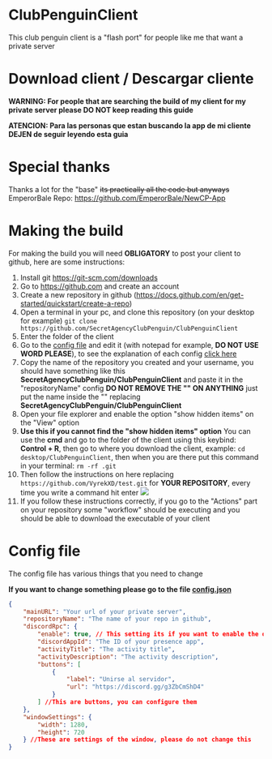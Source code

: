 # ClubPenguinClient

This club penguin client is a "flash port" for people like me that want a private server

# Download client / Descargar cliente

**WARNING: For people that are searching the build of my client for my private server please DO NOT keep reading this guide**

**ATENCION: Para las personas que estan buscando la app de mi cliente DEJEN de seguir leyendo esta guia**

# Special thanks

Thanks a lot for the "base" ~~its practically all the code but anyways~~ EmperorBale
Repo: https://github.com/EmperorBale/NewCP-App

# Making the build

For making the build you will need **OBLIGATORY** to post your client to github, here are some instructions:

1. Install git https://git-scm.com/downloads
2. Go to https://github.com and create an account
3. Create a new repository in github (https://docs.github.com/en/get-started/quickstart/create-a-repo)
4. Open a terminal in your pc, and clone this repository (on your desktop for example) `git clone https://github.com/SecretAgencyClubPenguin/ClubPenguinClient`
5. Enter the folder of the client
6. Go to the [config file](./config.json) and edit it (with notepad for example, **DO NOT USE WORD PLEASE**), to see the explanation of each config [click here](#config-file)
7. Copy the name of the repository you created and your username, you should have something like this **SecretAgencyClubPenguin/ClubPenguinClient** and paste it in the "repositoryName" config **DO NOT REMOVE THE "" ON ANYTHING** just put the name inside the "" replacing **SecretAgencyClubPenguin/ClubPenguinClient**
8. Open your file explorer and enable the option "show hidden items" on the "View" option
9. **Use this if you cannot find the "show hidden items" option** You can use the **cmd** and go to the folder of the client using this keybind: **Control + R**, then go to where you download the client, example: `cd desktop/ClubPenguinClient`, then when you are there put this command in your terminal: `rm -rf .git`
10. Then follow the instructions on here replacing `https://github.com/VyrekXD/test.git` for **YOUR REPOSITORY**, every time you write a command hit enter
    ![](https://cdn.upload.systems/uploads/U9hAkWif.png)
11. If you follow these instructions correctly, if you go to the "Actions" part on your repository some "workflow" should be executing and you should be able to download the executable of your client

# Config file

The config file has various things that you need to change

**If you want to change something please go to the file [config.json](./config.json)**

```json
{
	"mainURL": "Your url of your private server",
	"repositoryName": "The name of your repo in github",
	"discordRpc": {
		"enable": true, // This setting its if you want to enable the discord presence
		"discordAppId": "The ID of your presence app",
		"activityTitle": "The activity title",
		"activityDescription": "The activity description",
		"buttons": [
			{
				"label": "Unirse al servidor",
				"url": "https://discord.gg/g3ZbCmShD4"
			}
		] //This are buttons, you can configure them
	},
	"windowSettings": {
		"width": 1280,
		"height": 720
	} //These are settings of the window, please do not change this
}
```
